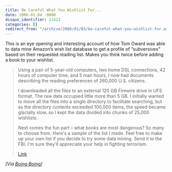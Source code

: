```yaml
---
title: Be Careful What You Wishlist For...
date: 2006-01-04 -0800
disqus_identifier: 11413
categories: []
redirect_from: "/archive/2006/01/03/be-careful-what-you-wishlist-for.aspx/"
---
```


This is an eye opening and interesting account of how Tom Oward was able
to data mine Amazon’s wish list database to get a profile of
“subversives” based on their requested reading list. Makes you think
twice before adding a book to your wishlist.

> Using a pair of 5-year-old computers, two home DSL connections, 42
> hours of computer time, and 5 man hours, I now had documents
> describing the reading preferences of 260,000 U.S. citizens.
>
> I downloaded all the files to an external 120 GB Firewire drive in UFS
> format. The raw data occupied little more than 5 GB. I initially
> wanted to move all the files into a single directory to facilitate
> searching, but as the directory contents exceeded 100,000 items, the
> speed became glacially slow, so I kept the data divided into chunks of
> 25,000 wishlists.
>
> Next comes the fun part – what books are most dangerous? So many to
> choose from. Here's a sample of the list I made. Feel free to make up
> your own list if you decide to try some data mining. Send it to the
> FBI. I'm sure they'll appreciate your help in fighting terrorism.
>
> [Link](http://www.applefritter.com/bannedbooks)

*[Via [Boing
Boing](http://www.boingboing.net/2006/01/04/data_mining_101_find.html)]*

